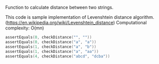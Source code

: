 Function to calculate distance between two strings.

This code is sample implementation of Levenshtein distance algorithm.
(https://en.wikipedia.org/wiki/Levenshtein_distance)
Computational complexity: O(mn)

```kotlin
assertEquals(0, checkDistance("", ""))
assertEquals(0, checkDistance("a", "a"))
assertEquals(1, checkDistance("a", "b"))
assertEquals(1, checkDistance("a", "aa"))
assertEquals(4, checkDistance("abcd", "dcba"))
```
